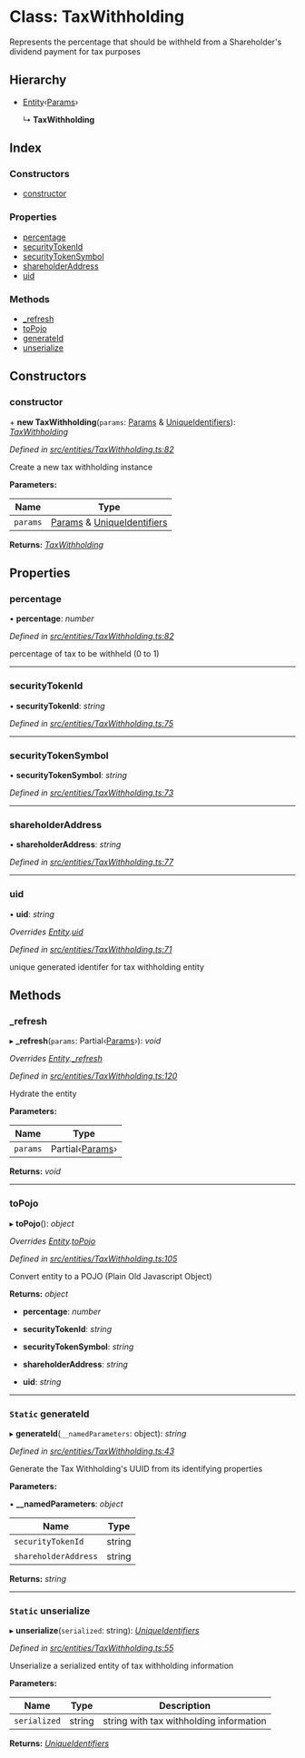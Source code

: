 # Class: TaxWithholding

Represents the percentage that should be withheld from a Shareholder's dividend payment for tax purposes

## Hierarchy

* [Entity](_entities_entity_.entity.md)‹[Params](../interfaces/_entities_taxwithholding_.params.md)›

  ↳ **TaxWithholding**

## Index

### Constructors

* [constructor](_entities_taxwithholding_.taxwithholding.md#constructor)

### Properties

* [percentage](_entities_taxwithholding_.taxwithholding.md#percentage)
* [securityTokenId](_entities_taxwithholding_.taxwithholding.md#securitytokenid)
* [securityTokenSymbol](_entities_taxwithholding_.taxwithholding.md#securitytokensymbol)
* [shareholderAddress](_entities_taxwithholding_.taxwithholding.md#shareholderaddress)
* [uid](_entities_taxwithholding_.taxwithholding.md#uid)

### Methods

* [_refresh](_entities_taxwithholding_.taxwithholding.md#_refresh)
* [toPojo](_entities_taxwithholding_.taxwithholding.md#topojo)
* [generateId](_entities_taxwithholding_.taxwithholding.md#static-generateid)
* [unserialize](_entities_taxwithholding_.taxwithholding.md#static-unserialize)

## Constructors

###  constructor

\+ **new TaxWithholding**(`params`: [Params](../interfaces/_entities_taxwithholding_.params.md) & [UniqueIdentifiers](../interfaces/_entities_taxwithholding_.uniqueidentifiers.md)): *[TaxWithholding](_entities_taxwithholding_.taxwithholding.md)*

*Defined in [src/entities/TaxWithholding.ts:82](https://github.com/PolymathNetwork/polymath-sdk/blob/ade5412/src/entities/TaxWithholding.ts#L82)*

Create a new tax withholding instance

**Parameters:**

Name | Type |
------ | ------ |
`params` | [Params](../interfaces/_entities_taxwithholding_.params.md) & [UniqueIdentifiers](../interfaces/_entities_taxwithholding_.uniqueidentifiers.md) |

**Returns:** *[TaxWithholding](_entities_taxwithholding_.taxwithholding.md)*

## Properties

###  percentage

• **percentage**: *number*

*Defined in [src/entities/TaxWithholding.ts:82](https://github.com/PolymathNetwork/polymath-sdk/blob/ade5412/src/entities/TaxWithholding.ts#L82)*

percentage of tax to be withheld (0 to 1)

___

###  securityTokenId

• **securityTokenId**: *string*

*Defined in [src/entities/TaxWithholding.ts:75](https://github.com/PolymathNetwork/polymath-sdk/blob/ade5412/src/entities/TaxWithholding.ts#L75)*

___

###  securityTokenSymbol

• **securityTokenSymbol**: *string*

*Defined in [src/entities/TaxWithholding.ts:73](https://github.com/PolymathNetwork/polymath-sdk/blob/ade5412/src/entities/TaxWithholding.ts#L73)*

___

###  shareholderAddress

• **shareholderAddress**: *string*

*Defined in [src/entities/TaxWithholding.ts:77](https://github.com/PolymathNetwork/polymath-sdk/blob/ade5412/src/entities/TaxWithholding.ts#L77)*

___

###  uid

• **uid**: *string*

*Overrides [Entity](_entities_entity_.entity.md).[uid](_entities_entity_.entity.md#abstract-uid)*

*Defined in [src/entities/TaxWithholding.ts:71](https://github.com/PolymathNetwork/polymath-sdk/blob/ade5412/src/entities/TaxWithholding.ts#L71)*

unique generated identifer for tax withholding entity

## Methods

###  _refresh

▸ **_refresh**(`params`: Partial‹[Params](../interfaces/_entities_taxwithholding_.params.md)›): *void*

*Overrides [Entity](_entities_entity_.entity.md).[_refresh](_entities_entity_.entity.md#abstract-_refresh)*

*Defined in [src/entities/TaxWithholding.ts:120](https://github.com/PolymathNetwork/polymath-sdk/blob/ade5412/src/entities/TaxWithholding.ts#L120)*

Hydrate the entity

**Parameters:**

Name | Type |
------ | ------ |
`params` | Partial‹[Params](../interfaces/_entities_taxwithholding_.params.md)› |

**Returns:** *void*

___

###  toPojo

▸ **toPojo**(): *object*

*Overrides [Entity](_entities_entity_.entity.md).[toPojo](_entities_entity_.entity.md#abstract-topojo)*

*Defined in [src/entities/TaxWithholding.ts:105](https://github.com/PolymathNetwork/polymath-sdk/blob/ade5412/src/entities/TaxWithholding.ts#L105)*

Convert entity to a POJO (Plain Old Javascript Object)

**Returns:** *object*

* **percentage**: *number*

* **securityTokenId**: *string*

* **securityTokenSymbol**: *string*

* **shareholderAddress**: *string*

* **uid**: *string*

___

### `Static` generateId

▸ **generateId**(`__namedParameters`: object): *string*

*Defined in [src/entities/TaxWithholding.ts:43](https://github.com/PolymathNetwork/polymath-sdk/blob/ade5412/src/entities/TaxWithholding.ts#L43)*

Generate the Tax Withholding's UUID from its identifying properties

**Parameters:**

▪ **__namedParameters**: *object*

Name | Type |
------ | ------ |
`securityTokenId` | string |
`shareholderAddress` | string |

**Returns:** *string*

___

### `Static` unserialize

▸ **unserialize**(`serialized`: string): *[UniqueIdentifiers](../interfaces/_entities_taxwithholding_.uniqueidentifiers.md)*

*Defined in [src/entities/TaxWithholding.ts:55](https://github.com/PolymathNetwork/polymath-sdk/blob/ade5412/src/entities/TaxWithholding.ts#L55)*

Unserialize a serialized entity of tax withholding information

**Parameters:**

Name | Type | Description |
------ | ------ | ------ |
`serialized` | string | string with tax withholding information  |

**Returns:** *[UniqueIdentifiers](../interfaces/_entities_taxwithholding_.uniqueidentifiers.md)*
